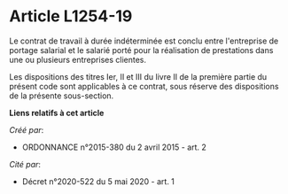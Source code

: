 # Article L1254-19

Le contrat de travail à durée indéterminée est conclu entre l'entreprise de portage salarial et le salarié porté pour la
réalisation de prestations dans une ou plusieurs entreprises clientes. 

Les dispositions des titres Ier, II et III du livre II de la première partie du présent code sont applicables à ce contrat,
sous réserve des dispositions de la présente sous-section.

**Liens relatifs à cet article**

_Créé par_:

  - ORDONNANCE n°2015-380 du 2 avril 2015 - art. 2

_Cité par_:

  - Décret n°2020-522 du 5 mai 2020 - art. 1
